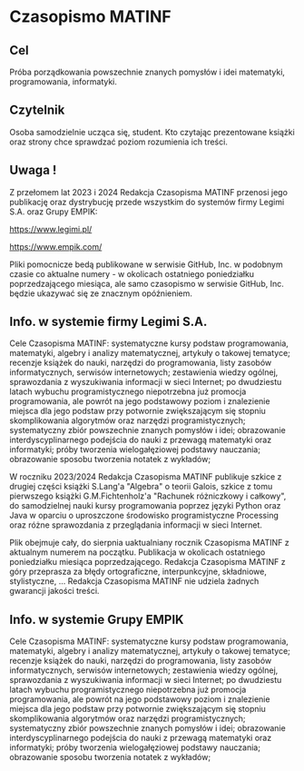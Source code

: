# Czasopismo MATINF

## Cel

Próba porządkowania powszechnie znanych pomysłów i idei matematyki, programowania, informatyki.


## Czytelnik

Osoba samodzielnie ucząca się, student. Kto czytając prezentowane książki oraz strony chce sprawdzać poziom rozumienia ich treści.


## Uwaga !
Z przełomem lat 2023 i 2024 Redakcja Czasopisma MATINF przenosi jego publikację oraz dystrybucję przede wszystkim do systemów firmy Legimi S.A. oraz Grupy EMPIK:

https://www.legimi.pl/

https://www.empik.com/

Pliki pomocnicze bedą publikowane w serwisie GitHub, Inc. w podobnym czasie co aktualne numery - w okolicach ostatniego poniedziałku poprzedzającego miesiąca, ale samo czasopismo w serwisie GitHub, Inc. będzie ukazywać się ze znacznym opóźnieniem.


## Info. w systemie firmy Legimi S.A.

Cele Czasopisma MATINF: systematyczne kursy podstaw programowania, matematyki, algebry i analizy matematycznej, artykuły o takowej tematyce; recenzje książek do nauki, narzędzi do programowania, listy zasobów informatycznych, serwisów internetowych; zestawienia wiedzy ogólnej, sprawozdania z wyszukiwania informacji w sieci Internet; po dwudziestu latach wybuchu programistycznego niepotrzebna już promocja programowania, ale powrót na jego podstawowy poziom i znalezienie miejsca dla jego podstaw przy potwornie zwiększającym się stopniu skomplikowania algorytmów oraz narzędzi programistycznych; systematyczny zbiór powszechnie znanych pomysłów i idei; obrazowanie interdyscyplinarnego podejścia do nauki z przewagą matematyki oraz informatyki; próby tworzenia wielogałęziowej podstawy nauczania; obrazowanie sposobu tworzenia notatek z wykładów;

W roczniku 2023/2024 Redakcja Czasopisma MATINF publikuje szkice z drugiej części książki S.Lang'a "Algebra" o teorii Galois, szkice z tomu pierwszego książki G.M.Fichtenholz'a "Rachunek różniczkowy i całkowy", do samodzielnej nauki kursy programowania poprzez języki Python oraz Java w oparciu o uproszczone środowisko programistyczne Processing oraz różne sprawozdania z przeglądania informacji w sieci Internet.

Plik obejmuje cały, do sierpnia uaktualniany rocznik Czasopisma MATINF z aktualnym numerem na początku. Publikacja w okolicach ostatniego poniedziałku miesiąca poprzedzającego. Redakcja Czasopisma MATINF z góry przeprasza za błędy ortograficzne, interpunkcyjne, składniowe, stylistyczne, ... Redakcja Czasopisma MATINF nie udziela żadnych gwarancji jakości treści.


## Info. w systemie Grupy EMPIK

Cele Czasopisma MATINF: systematyczne kursy podstaw programowania, matematyki, algebry i analizy matematycznej, artykuły o takowej tematyce; recenzje książek do nauki, narzędzi do programowania, listy zasobów informatycznych, serwisów internetowych; zestawienia wiedzy ogólnej, sprawozdania z wyszukiwania informacji w sieci Internet; po dwudziestu latach wybuchu programistycznego niepotrzebna już promocja programowania, ale powrót na jego podstawowy poziom i znalezienie miejsca dla jego podstaw przy potwornie zwiększającym się stopniu skomplikowania algorytmów oraz narzędzi programistycznych; systematyczny zbiór powszechnie znanych pomysłów i idei; obrazowanie interdyscyplinarnego podejścia do nauki z przewagą matematyki oraz informatyki; próby tworzenia wielogałęziowej podstawy nauczania; obrazowanie sposobu tworzenia notatek z wykładów;

